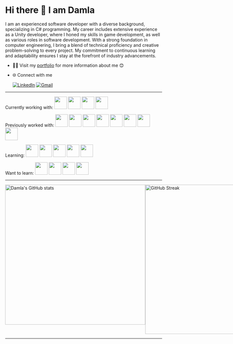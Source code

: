 # Hi there 👋 I am Damla

I am an experienced software developer with a diverse background, specializing in C# programming. My career includes extensive experience as a Unity developer, where I honed my skills in game development, as well as various roles in software development. With a strong foundation in computer engineering, I bring a blend of technical proficiency and creative problem-solving to every project. My commitment to continuous learning and adaptability ensures I stay at the forefront of industry advancements.
* 👨‍💻 Visit my [portfolio](https://damlamtn.github.io/portfolio/) for more information about me 😊
* 🌐 Connect with me

    [![LinkedIn](https://skillicons.dev/icons?i=linkedin)](https://www.linkedin.com/in/damlametinorak/)
    [![Gmail](https://skillicons.dev/icons?i=gmail)](mailto:damla91@gmail.com)

***


Currently working with:
<a href="https://learn.microsoft.com/en-us/dotnet/csharp/"><img height="40" width="40" src="https://skillicons.dev/icons?i=cs" /></a>
<a href="https://visualstudio.microsoft.com/"><img height="40" width="40" src="https://skillicons.dev/icons?i=visualstudio" /></a>
<a href="https://code.visualstudio.com/"><img height="40" width="40" src="https://skillicons.dev/icons?i=vscode" /></a>
<a href="https://dotnet.microsoft.com/en-us/"><img height="40" width="40" src="https://skillicons.dev/icons?i=dotnet" /></a>

Previously worked with:
<a href="https://unity.com/"><img height="40" width="40" src="https://skillicons.dev/icons?i=unity" /></a>
<img height="40" width="40" src="https://skillicons.dev/icons?i=c" />
<a href="https://www.jetbrains.com/rider/"><img height="40" width="40" src="https://skillicons.dev/icons?i=rider" /></a>
<a href="https://www.arduino.cc/"><img height="40" width="40" src="https://skillicons.dev/icons?i=arduino" /></a>
<a href="https://www.sourcetreeapp.com/"><img height="40" width="40" src="https://cdn.jsdelivr.net/gh/devicons/devicon@latest/icons/sourcetree/sourcetree-original-wordmark.svg" /></a>
<a href="https://about.gitlab.com/"><img height="40" width="40" src="https://skillicons.dev/icons?i=gitlab" /></a>
<a href="https://circleci.com/"><img height="40" width="40" src="https://cdn.simpleicons.org/circleci/white" /></a>
<a href="https://www.microsoft.com/en-us/sql-server/"><img height="40" width="40" src="https://cdn.jsdelivr.net/gh/devicons/devicon@latest/icons/microsoftsqlserver/microsoftsqlserver-original.svg" /></a>

Learning:
<a href="https://www.python.org/"><img height="40" width="40" src="https://skillicons.dev/icons?i=py" /></a>
<a href="https://developer.mozilla.org/en-US/docs/Web/JavaScript"><img height="40" width="40" src="https://skillicons.dev/icons?i=js" /></a>
<a href="https://developer.mozilla.org/en-US/docs/Web/HTML"><img height="40" width="40" src="https://skillicons.dev/icons?i=html" /></a>
<a href="https://developer.mozilla.org/en-US/docs/Web/CSS"><img height="40" width="40" src="https://skillicons.dev/icons?i=css" /></a>
<a href="https://react.dev/"><img height="40" width="40" src="https://skillicons.dev/icons?i=react" /></a>

Want to learn:
<a href="https://aws.amazon.com/"><img height="40" width="40" src="https://skillicons.dev/icons?i=aws" /></a>
<a href="https://azure.microsoft.com/en-us"><img height="40" width="40" src="https://skillicons.dev/icons?i=azure" /></a>
<img height="40" width="40" src="https://skillicons.dev/icons?i=cpp" />
<a href="https://www.lua.org/"><img height="40" width="40" src="https://skillicons.dev/icons?i=lua" /></a>

***

<div style="display: flex; justify-content: space-between;">
    <img width=450 src="https://github-readme-stats.vercel.app/api?username=damlaMtn&show_icons=true&theme=noctis_minimus" alt="Damla's GitHub stats">
    <img width=480 src="https://streak-stats.demolab.com/?user=damlaMtn&theme=panda" alt="GitHub Streak">
    <img src="https://github-readme-stats.vercel.app/api/top-langs?username=damlaMtn&show_icons=true&locale=en&layout=compact&theme=noctis_minimus"/>
</div>

***

<!--
[![Unity](https://img.shields.io/badge/unity-%23000000.svg?style=for-the-badge&logo=unity&logoColor=white)](https://unity.com/)
[![C#](https://img.shields.io/badge/c%23-%23239120.svg?style=for-the-badge&logo=csharp&logoColor=white)](https://learn.microsoft.com/en-us/dotnet/csharp/)
[![Visual Studio](https://img.shields.io/badge/Visual%20Studio-5C2D91.svg?style=for-the-badge&logo=visual-studio&logoColor=white)](https://visualstudio.microsoft.com/)
[![CircleCI](https://img.shields.io/badge/circle%20ci-%23161616.svg?style=for-the-badge&logo=circleci&logoColor=white)](https://circleci.com/)
[![.Net](https://img.shields.io/badge/.NET-5C2D91?style=for-the-badge&logo=.net&logoColor=white)](https://dotnet.microsoft.com/en-us/)
[![MicrosoftSQLServer](https://img.shields.io/badge/Microsoft%20SQL%20Server-CC2927?style=for-the-badge&logo=microsoft%20sql%20server&logoColor=white)](https://www.microsoft.com/en-us/sql-server/)

[![LinkedIn](https://img.shields.io/badge/linkedin-%230077B5.svg?style=for-the-badge&logo=linkedin&logoColor=white)](https://www.linkedin.com/in/damlametinorak/)
[![Gmail](https://img.shields.io/badge/Gmail-D14836?style=for-the-badge&logo=gmail&logoColor=white)](mailto:damla91@gmail.com) 
-->


